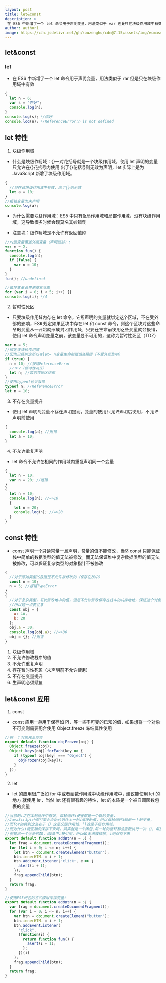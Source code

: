 ```yaml
---
layout: post
title: let&const
description: >
 在 ES6 中新增了一个 let 命令用于声明变量，用法类似于 var 但是只在块级作用域中有效
author: author1
image: https://cdn.jsdelivr.net/gh/zouzenghu/cdn@7.15/assets/img/ecmascript/v2-3e43f0767c79fb0c71770127c4c3675c_1200x500.jpg
---
```


## let&const

### let

- 在 ES6 中新增了一个 let 命令用于声明变量，用法类似于 var 但是只在块级作用域中有效

```javascript
{
  let n = 6;
  var s = "你好";
  console.log(n);
}
console.log(s); //你好
console.log(n); //ReferenceError:n is not defined
```

## let 特性

1. 块级作用域

- 什么是块级作用域：{}一对花括号就是一个块级作用域，使用 let 声明的变量只允许在{}花括号内使用
  出了{}花括号则无效为声明，let 实际上是为 JavaScript 新增了块级作用域。

```javascript
{
  //只在该块级作用域中有效，出了{}则无效
  let a = 10;
}
//报错变量为未声明
console.log(a);
```

- 为什么需要块级作用域：ES5 中只有全局作用域和局部作用域，没有块级作用域，这导致很多时候会现莫名其妙错误

* 注意块：级作用域是不允许有返回值的

```javascript
//内层变量覆盖外层变量（声明提前）;
var n = 5;
function fun() {
  console.log(n);
  if (false) {
    var n = 10;
  }
}
fun(); //undefined
```

```javascript
//循环变量会带来变量泄露
for (var i = 0; i < 5; i++) {}
console.log(i); //4
```

2. 暂时性死区

- 只要块级作用域内存在 let 命令，它所声明的变量就绑定这个区域，不在受外部的影响，ES6 规定如果区块中存在 let 和 const 命令，则这个区块对这些命令的变量从一开始就形成封闭作用域，只要在生命前使用这些变量就会报错，使用 let 命令声明变量之前，该变量是不可用的，这称为暂时性死区（TDZ）

```javascript
var n = 5;
//绑定该块级作用域
//因为已经绑定所以在let= n变量生命前赋值会报错（不受外部影响）
if (true) {
  n = 10; //报错ReferenceError
  //TDZ（暂时性死区）
  let n; //暂时性死区结束
}
//使用typeof也会报错
typeof n; //ReferenceError
let n = 10;
```

3. 不存在变量提升

- 使用 let 声明的变量不存在声明提前，变量的使用只允许声明后使用，不允许声明前使用

```javascript
{
  console.log(a); //报错
  let a = 10;
}
```

4. 不允许重复声明

- let 命令不允许在相同的作用域内重复声明同一个变量

```javascript
{
  let n = 10;
  var n = 20; //报错
}
{
  let n = 10;
  console.log(n); //=>10
  {
    let n = 20;
    console.log(n); //=>20
  }
}
```

## const 特性

- const 声明一个只读常量一旦声明，常量的值不能修改，当然 const 只能保证栈中简单的数据类型的值无法被修改，而无法保证堆中复杂数据类型的值无法被修改，可以保证复杂类型的对象指针不被修改

```javascript
{
  //对于原始类型的数据是不允许被修改的（保存在栈中）
  const n = 10;
  n = 5; //报错TypeError
}
{
  //对于复杂类型，可以修改堆中的值，但是不允许修改保存在栈中的内存地址，保证这个对象指针是固定的
  //所以这一点要注意
  const obj = {
    a: 10,
    b: 20
  };
  obj.a = 30;
  console.log(obj.a); //=>30
  obj = {}; //报错
}
```

1. 块级作用域
2. 不允许修改栈中的值
3. 不允许重复声明
4. 存在暂时性死区（未声明前不允许使用）
5. 不存在变量提升
6. 生声明必须赋值

## let&const 应用

1. const

- const 应用一般用于保存如 PI，等一些不可变的已知的值，如果想将一个对象不可变则需要配合使用 Object.freeze 冻结属性使用

```javascript
//将一个对象完全冻结
export default function objFrozen(obj) {
  Object.freeze(obj);
  Object.keys(obj).forEach(key => {
    if (typeof obj[key] === "Object") {
      objFrozen(obj[key]);
    }
  });
}
```

2. let

- let 的应用很广泛如 for 中或者函数作用域中块级作用域中，建议能使用 let 的地方 就使用 let，当然 let 还有很有趣的特性，let 的本质是一个被自调函数包裹的变量

```javascript
//当前的i之在本轮循环中有效，每轮循环i便量都是一个新的变量，
//JavaScript内部引擎会自动的记住上一轮i循环的值，所以每轮循环i都是一个新变量，
//而for的特别之处在于（）这是父级作用域，{}这是子级作用域，
//而为什么i能正确的保存下来呢，其实就是一个闭包,每一轮的循环都会重新执行一次（），每执行一次就会
//创建出一个全新的AO，而AO中i被引用，所以AO无法被释放，i则保存下来
export default function addBtn(n = 5) {
  let frag = document.createDocumentFragment();
  for (let i = 0; i <= n; i++) {
    let btn = document.createElement("button");
    btn.innerHTML = i + 1;
    btn.addEventListener("click", e => {
      alert(i + 1);
    });
    frag.appendChild(btn);
  }
  return frag;
}
```

```javascript
//使用ES5闭包的方式模拟保存变量i
export default function addBtn(n = 5) {
  var frag = document.createDocumentFragment();
  for (var i = 0; i <= n; i++) {
    var btn = document.createElement("button");
    btn.innerHTML = i + 1;
    btn.addEventListener(
      "click",
      (function(i) {
        return function fun() {
          alert(i + 1);
        };
      })(i)
    );
    frag.appendChild(btn);
  }
  return frag;
}
```

